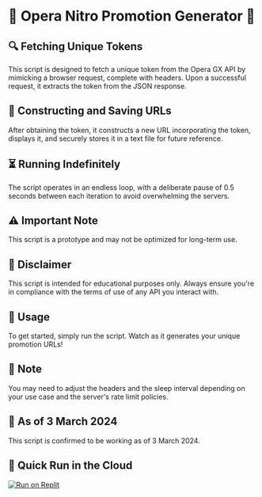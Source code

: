 # 🚀 Opera Nitro Promotion Generator 🚀

## 🔍 Fetching Unique Tokens

This script is designed to fetch a unique token from the Opera GX API by mimicking a browser request, complete with headers. Upon a successful request, it extracts the token from the JSON response.

## 🔄 Constructing and Saving URLs

After obtaining the token, it constructs a new URL incorporating the token, displays it, and securely stores it in a text file for future reference.

## ⏳ Running Indefinitely

The script operates in an endless loop, with a deliberate pause of 0.5 seconds between each iteration to avoid overwhelming the servers.

## ⚠️ Important Note

This script is a prototype and may not be optimized for long-term use.

## 📌 Disclaimer

This script is intended for educational purposes only. Always ensure you're in compliance with the terms of use of any API you interact with.

## 🔧 Usage

To get started, simply run the script. Watch as it generates your unique promotion URLs!

## 📝 Note

You may need to adjust the headers and the sleep interval depending on your use case and the server's rate limit policies.

## 📅 As of 3 March 2024

This script is confirmed to be working as of 3 March 2024.

## 🌟 Quick Run in the Cloud

[![Run on Replit](https://binbashbanana.github.io/deploy-buttons/buttons/remade/replit.svg)](https://replit.com/@Lomusire/opera-new-gggpt4?s=app)
